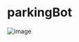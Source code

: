 # parkingBot
![image](https://user-images.githubusercontent.com/73846781/226477863-95a490ab-a106-464a-9c0b-010bbd515cc6.png)
